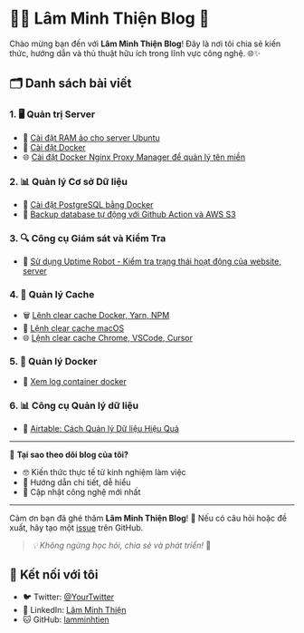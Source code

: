 # 👨‍💻 Lâm Minh Thiện Blog 🚀

Chào mừng bạn đến với **Lâm Minh Thiện Blog**! Đây là nơi tôi chia sẻ kiến thức, hướng dẫn và thủ thuật hữu ích trong lĩnh vực công nghệ. 🌐✨

## 🗂️ Danh sách bài viết

### 1. 🖥️ **Quản trị Server**
- 🔧 [Cài đặt RAM ảo cho server Ubuntu](./cai-dat-ram-ao-cho-server-ubuntu.md)
- 🐳 [Cài đặt Docker](./cai-dat-docker.md)
- 🌐 [Cài đặt Docker Nginx Proxy Manager để quản lý tên miền](./cai-dat-docker-nginx-proxy-manager.md)

### 2. 📊 **Quản lý Cơ sở Dữ liệu**
- 🐘 [Cài đặt PostgreSQL bằng Docker](./cai-dat-database-postgresql-qua-docker.md)
- 💾 [Backup database tự động với Github Action và AWS S3](./tu-dong-backup-database-voi-github-action-va-amazon-s3.md)

### 3. 🔍 **Công cụ Giám sát và Kiểm Tra**
- 📡 [Sử dụng Uptime Robot - Kiểm tra trạng thái hoạt động của website, server](./uptime-robot.md)

### 4. 🧹 **Quản lý Cache**
- 🗑️ [Lệnh clear cache Docker, Yarn, NPM](./lenh-clear-cache-docker-yarn-npm.md)
- 🍎 [Lệnh clear cache macOS](./lenh-clear-cache-macos.md)
- 🌐 [Lệnh clear cache Chrome, VSCode, Cursor](./lenh-clear-cache-chrome-vscode-cursor.md)

### 5. 🐳 **Quản lý Docker**
- 📝 [Xem log container docker](./log-container-docker.md)

### 6. 📊 **Công cụ Quản lý dữ liệu**
- 📑 [Airtable: Cách Quản lý Dữ liệu Hiệu Quả](./airtable-blog.md)

---

🌈 **Tại sao theo dõi blog của tôi?**
- 🤓 Kiến thức thực tế từ kinh nghiệm làm việc
- 🔬 Hướng dẫn chi tiết, dễ hiểu
- 🚀 Cập nhật công nghệ mới nhất

---

Cảm ơn bạn đã ghé thăm **Lâm Minh Thiện Blog**! 🙏 Nếu có câu hỏi hoặc đề xuất, hãy tạo một [issue](https://github.com/username/repository/issues) trên GitHub.

> *💡 Không ngừng học hỏi, chia sẻ và phát triển!* 🌱

## 🤝 Kết nối với tôi

- 🐦 Twitter: [@YourTwitter](https://twitter.com/yourusername)
- 💼 LinkedIn: [Lâm Minh Thiện](https://linkedin.com/in/yourusername)
- 🐱 GitHub: [lamminhtien](https://github.com/lamminhtien)
